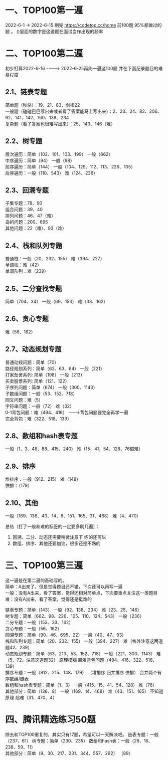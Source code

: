 # 一、TOP100第一遍
2022-6-1 -> 2022-6-15  刷完 https://codetop.cc/home 前100题  95%都做过的题 。 ()里面的数字是这道题在面试当作出现的频率


# 二、TOP100第二遍
初步打算2022-6-16  ---->   2022-6-25再刷一遍这100题 并在下面纪录题目的难易程度  

## 2.1、链表专题      
简单题（秒杀）：19、21、83、剑指22     
一般题（磕磕巴巴写出来或者看了答案能马上写出来）：2、23、24、82、206、92、141、142、160、138、234    
复杂题（看了答案也很难写出来）：25、143、146（难）      


## 2.2、树专题      
层次遍历：简单（102、101、103、199）  一般（662）          
中序遍历：简单（94）  一般（98）        
前序遍历：简单（144） 一般（104、129、112、113、226、105）        
后序遍历：一般（110、543）  难（124、236）      


## 2.3、回溯专题     
子集专题：78、90     
组合问题：39、40      
排列问题：46、47（难）      
岛屿问题：200、695      
其他问题：22（难）、93（难）     


## 2.4、栈和队列专题     
普通栈：一般（20、232、155） 难（394、227）       
单调栈：难（42）    
单调队列：难（239）    


## 2.5、二分查找专题
简单（704、34） 一般（69、153）  难（33、162）


## 2.6、贪心专题
难（56、162）


## 2.7、动态规划专题
普通动规问题：简单（70）   
路径规划系列：简单（62、63、64）  一般（221）    
打家劫舍系列: 简单（198） 一般（213）    
买卖股票系列: 简单（121、122）     
子序列问题：简单（674） 一般（300、1143）    
子数组问题：一般（53、152、718）    
回文问题：难（5）    
字符串问题：一般（72） 难（32）    
0-1背包问题：难（494、416）   --->背包问题要完全再学一遍     
完全背包：难（322、518、139）    


## 2.8、数组和hash表专题
一般（1、3、48、88、415、240） 难（15、41、54、128、76超难）

## 2.9、排序
堆排序：一般（912、215） 难（148）    
快排：（179）    

## 2.10、其他
一般（169、136、43、14、8、151、165、31、468）  难（4、470）   

总结（打了一般和难的标签的一定要多刷几遍）：       
1. 回溯、二分、动态还需要稍微注意下  练的还可以        
2. 数组、排序、其他还要加油，很多还是不熟的     

# 三、TOP100第三遍
这一遍是在第二遍的基础写的。               
简单：A出来了，但是觉得题目还不错，下次还可以再写一遍           
一般：没有A出来，看了答案，觉得还相对简单点，下次要重点关注这一类题目            
难：没有A出来，看了答案，觉得还是挺难的                 

链表专题：简单（143）   一般（92、138、234）   难（23、25、146）        
树专题：简单（662、98、226、105、110、124、543）   一般（236）        
二分专题：一般（153、33、162）         
贪心专题：一般（56、162）         
回溯专题：简单（90、46、695、22）  一般（40、47、93）             
栈和队列专题：简单（20、232、155） 一般（394、227） 难（格外注意这两道题42、239）      
动态规划专题：简单（63、213、53、152、718） 一般（221、300、1143） 难（5、72、注意这道题32）  原理模糊 超难背包问题（494、416、322、518、139）        
排序专题：一般（912、215、148、179） （堆排序 归并排序 快排）  合并两个有序数组/链表        
数组和hash表专题：简单（1、3）     一般（415、15、41、54、128）   难（76）          
其他部分：简单（136、8）   一般（169、14、468）  难（43、151、165）  不知道原理 超难（31、470、4）       


# 四、腾讯精选练习50题
除去和TOP100重复的，其实只有17题，希望可以一天解决吧。
链表专题：一般（237、61）
树专题：简单（230、235）
数组和hash表：一般（26、16、238、59、11）      
其他部分：简单（9、30、217、231、344、557、292）  （89）     



